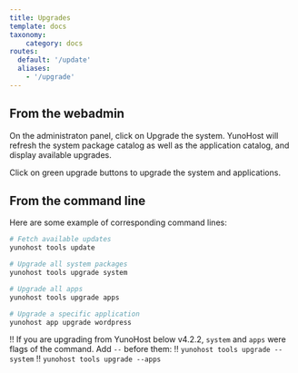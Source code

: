 ```yaml
---
title: Upgrades
template: docs
taxonomy:
    category: docs
routes:
  default: '/update'
  aliases:
    - '/upgrade'
---
```


## From the webadmin

On the administraton panel, click on Upgrade the system. YunoHost will refresh the system package catalog as well as the application catalog, and display available upgrades.

Click on green upgrade buttons to upgrade the system and applications.

## From the command line

Here are some example of corresponding command lines:

```bash
# Fetch available updates
yunohost tools update

# Upgrade all system packages
yunohost tools upgrade system

# Upgrade all apps
yunohost tools upgrade apps

# Upgrade a specific application
yunohost app upgrade wordpress
```

!! If you are upgrading from YunoHost below v4.2.2, `system` and `apps` were flags of the command. Add `--` before them:
!! `yunohost tools upgrade --system`
!! `yunohost tools upgrade --apps`
